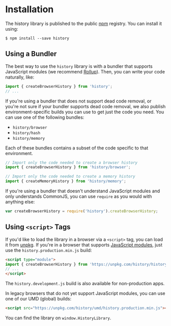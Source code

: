 # Installation

The history library is published to the public [npm](https://www.npmjs.com/) registry. You can install it using:

    $ npm install --save history

## Using a Bundler

The best way to use the `history` library is with a bundler that supports JavaScript modules (we recommend [Rollup](https://rollupjs.org)). Then, you can write your code naturally, like:

```js
import { createBrowserHistory } from 'history';
// ...
```

If you're using a bundler that does not support dead code removal, or you're not sure if your bundler supports dead code removal, we also publish environment-specific builds you can use to get just the code you need. You can use one of the following bundles:

- `history/browser`
- `history/hash`
- `history/memory`

Each of these bundles contains a subset of the code specific to that environment.

```js
// Import only the code needed to create a browser history
import { createBrowserHistory } from 'history/browser';

// Import only the code needed to create a memory history
import { createMemoryHistory } from 'history/memory';
```

If you're using a bundler that doesn't understand JavaScript modules and only understands CommonJS, you can use `require` as you would with anything else:

```js
var createBrowserHistory = require('history').createBrowserHistory;
```

## Using `<script>` Tags

If you'd like to load the library in a browser via a `<script>` tag, you can load it from [unpkg](https://unpkg.com). If you're in a browser that supports [JavaScript modules](https://developer.mozilla.org/en-US/docs/Web/JavaScript/Guide/Modules), just use the `history.production.min.js` build:

```html
<script type="module">
import { createBrowserHistory } from 'https://unpkg.com/history/history.production.min.js';
// ...
</script>
```

The `history.development.js` build is also available for non-production apps.

In legacy browsers that do not yet support JavaScript modules, you can use one of our UMD (global) builds:

```html
<script src="https://unpkg.com/history/umd/history.production.min.js"></script>
```

You can find the library on `window.HistoryLibrary`.
